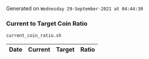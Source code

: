 Generated on `Wednesday 29-September-2021 at 04:44:30`

### Current to Target Coin Ratio
`current_coin_ratio.sh`

Date|Current|Target|Ratio
---|---|---|---
